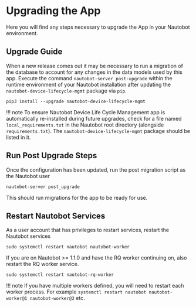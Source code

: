 # Upgrading the App

Here you will find any steps necessary to upgrade the App in your Nautobot environment.

## Upgrade Guide

When a new release comes out it may be necessary to run a migration of the database to account for any changes in the data models used by this app. Execute the command `nautobot-server post-upgrade` within the runtime environment of your Nautobot installation after updating the `nautobot-device-lifecycle-mgmt` package via `pip`.

```shell
pip3 install --upgrade nautobot-device-lifecycle-mgmt
```

!!! note
    To ensure Nautobot Device Life Cycle Management app is automatically re-installed during future upgrades, check for a file named `local_requirements.txt` in the Nautobot root directory (alongside `requirements.txt`). The `nautobot-device-lifecycle-mgmt` package should be listed in it.

## Run Post Upgrade Steps

Once the configuration has been updated, run the post migration script as the Nautobot user

```shell
nautobot-server post_upgrade
```

This should run migrations for the app to be ready for use.

## Restart Nautobot Services

As a user account that has privileges to restart services, restart the Nautobot services

```shell
sudo systemctl restart nautobot nautobot-worker
```

If you are on Nautobot >= 1.1.0 and have the RQ worker continuing on, also restart the RQ worker service.

```shell
sudo systemctl restart nautobot-rq-worker
```

!!! note
    If you have multiple workers defined, you will need to restart each worker process. For example `systemctl restart nautobot nautobot-worker@1 nautobot-worker@2` etc.
